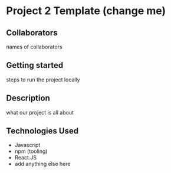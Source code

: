 # Project 2 Template (change me)

## Collaborators

names of collaborators

## Getting started

steps to run the project locally
## Description

what our project is all about
## Technologies Used

- Javascript
- npm (tooling)
- React.JS
- add anything else here
